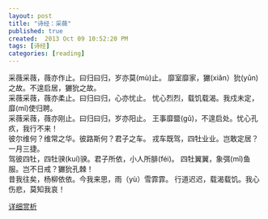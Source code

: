 ```yaml
---
layout: post
title: "诗经：采薇"
published: true
created:  2013 Oct 09 10:52:20 PM
tags: [诗经]
categories: [reading]
---
```


采薇采薇，薇亦作止。曰归曰归，岁亦莫(mù)止。 
靡室靡家，玁(xiǎn）狁(yǔn)之故。不遑启居，玁狁之故。  
采薇采薇，薇亦柔止。曰归曰归，心亦忧止。 
忧心烈烈，载饥载渴。我戍未定，靡(mǐ)使归聘。  
采薇采薇，薇亦刚止。曰归曰归，岁亦阳止。 
王事靡盬(gǔ)，不遑启处。忧心孔疚，我行不来！  
彼尔维何？维常之华。彼路斯何？君子之车。 
戎车既驾，四牡业业。岂敢定居？一月三捷。  
驾彼四牡，四牡骙(kuí)骙。君子所依，小人所腓(féi)。 
四牡翼翼，象弭(mǐ)鱼服。岂不日戒？玁狁孔棘！  
昔我往矣，杨柳依依。今我来思，雨（yù）雪霏霏。 
行道迟迟，载渴载饥。我心伤悲，莫知我哀！  

[详细赏析](http://baike.baidu.com/view/135346.htm)

